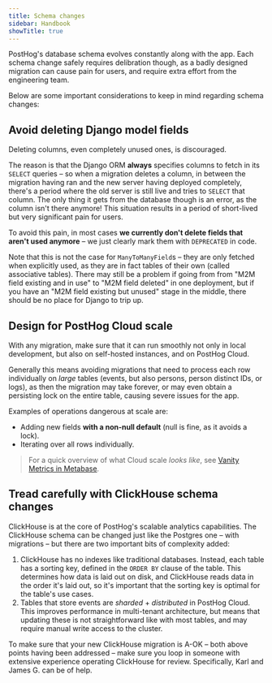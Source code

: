 ```yaml
---
title: Schema changes
sidebar: Handbook
showTitle: true
---
```


PostHog's database schema evolves constantly along with the app.
Each schema change safely requires delibration though, as a badly designed migration can cause pain for users,
and require extra effort from the engineering team.

Below are some important considerations to keep in mind regarding schema changes:

## Avoid deleting Django model fields

Deleting columns, even completely unused ones, is discouraged.

The reason is that the Django ORM **always** specifies columns to fetch in its `SELECT` queries – so when a migration deletes a column, in between the migration having ran and the new server having deployed completely, there's a period where the old server is still live and tries to `SELECT` that column. The only thing it gets from the database though is an error, as the column isn't there anymore! This situation results in a period of short-lived but very significant pain for users.

To avoid this pain, in most cases **we currently don't delete fields that aren't used anymore** – we just clearly mark them with `DEPRECATED` in code.

Note that this is not the case for `ManyToManyField`s – they are only fetched when explicitly used, as they are in fact tables of their own (called associative tables). There may still be a problem if going from from "M2M field existing and in use" to "M2M field deleted" in one deployment, but if you have an "M2M field existing but unused" stage in the middle, there should be no place for Django to trip up.

## Design for PostHog Cloud scale

With any migration, make sure that it can run smoothly not only in local development, but also on self-hosted instances, and on PostHog Cloud.

Generally this means avoiding migrations that need to process each row individually on _large_ tables (events, but also persons, person distinct IDs, or logs), as then the migration may take forever, or may even obtain a persisting lock on the entire table, causing severe issues for the app.

Examples of operations dangerous at scale are:
- Adding new fields **with a non-null default** (null is fine, as it avoids a lock).
- Iterating over all rows individually.

> For a quick overview of what Cloud scale _looks like_, see [Vanity Metrics in Metabase](https://metabase.posthog.net/dashboard/1).

## Tread carefully with ClickHouse schema changes

ClickHouse is at the core of PostHog's scalable analytics capabilities. The ClickHouse schema can be changed just like the Postgres one – with migrations – but there are two important bits of complexity added:

1. ClickHouse has no indexes like traditional databases. Instead, each table has a sorting key, defined in the `ORDER BY` clause of the table. This determines how data is laid out on disk, and ClickHouse reads data in the order it's laid out, so it's important that the sorting key is optimal for the table's use cases.
2. Tables that store events are _sharded_ + _distributed_ in PostHog Cloud. This improves performance in multi-tenant architecture, but means that updating these is not straightforward like with most tables, and may require manual write access to the cluster.

To make sure that your new ClickHouse migration is A-OK – both above points having been addressed – make sure you loop in someone with extensive experience operating ClickHouse for review. Specifically, Karl and James G. can be of help.
